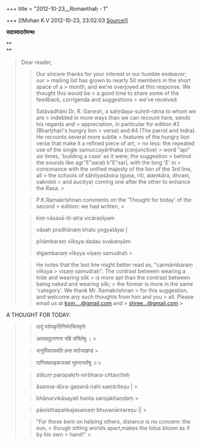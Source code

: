+++
title = "2012-10-23__Romanthaḥ - 1"

+++
[[Mohan K.V	2012-10-23, 23:02:03 [Source](https://groups.google.com/g/sadaswada/c/rGTEIIOHtsc)]]



**सदास्वादरोमन्थः**

**  
**

> Dear reader,
> > 
> >   
> > 
> > 
> > Our sincere thanks for your interest in our humble endeavor; our > mailing list has grown to nearly 50 members in the short space of a > month, and we're overjoyed at this response. We thought this would be > a good time to share some of the feedback, corrigenda and suggestions > we've received.
> > 
> > 
> >   
> > 
> > 
> > Śatāvadhāni Dr. R. Ganesh, a sahṛdaya-suhṛd-ratna to whom we are > indebted in more ways than we can recount here, sends his regards and > appreciation, in particular for edition #2 (Bhartṛhari's hungry lion > verse) and #4 (The parrot and Indra). He recounts several more subtle > features of the hungry lion verse that make it a refined piece of art, > no less: the repeated use of the single samuccayārthaka (conjunctive) > word "api" six times, 'building a case' as it were; the suggestion > behind the sounds like agr"E"saraḥ k"E"sarī, with the long 'E' in > consonance with the unified majesty of the lion of the 3rd line, all > the schools of sāhityaśāstra (guṇa, rīti, alaṃkāra, dhvani, vakrokti > and aucitya) coming one after the other to enhance the Rasa. >
> 
> > 
> >   
> > 
> > 
> > P.K.Ramakrishnan comments on the 'Thought for today' of the second > edition: we had written, >
> 
> > 
> >   
> > 
> > 
> > kiṃ vāsasā-iti-atra vicāraṇīyam
> > 
> > 
> > vāsaḥ pradhānaṃ khalu yogyatāyai \|
> > 
> > 
> > pītāmbaraṃ vīkṣya dadau svakanyām
> > 
> > 
> > digambaraṃ vīkṣya viṣaṃ samudraḥ >
> 
> > 
> >   
> > 
> > 
> > He notes that the last line might better read as, "carmāmbaraṃ vīkṣya > viṣaṃ samudraḥ". The contrast between wearing a hide and wearing silk > is more apt than the contrast between being naked and wearing silk; > the former is more in the same 'category'. We thank Mr. Ramakrishnan > for this suggestion, and welcome any such thoughts from him and you > all. Please email us at [kvm....@gmail.com]() and > [shree...@gmail.com]() >
> 
> > 
> >   
> > 

A THOUGHT FOR TODAY:

  

> 
> > 
> > 
> > 
> > 
> > 
> > 
> > दातुं परोपकृतिनिर्भरचित्तवृत्तेः
> > 
> > 
> > आसन्नदूरगणना नहि संश्रितेषु । >
> 
> > 
> > भानुर्विकासयति हन्त सरोजखण्डं >
> 
> > 
> > पाणिस्थपङ्कजसमं भुवनान्तरेषु ॥ >
> 
> > 
> > 
> > 
> > 
> > 
> > 
> >   
> > 
> > 
> > 
> > 
> > 
> > 
> > 
> > 
> > 
> > dātuṃ paropakṛti-nirbhara-cittavṛtteḥ
> > 
> > 
> > āsanna-dūra-gaṇanā nahi saṃśriteṣu \| >
> 
> > 
> > bhānurvikāsayati hanta sarojakhaṇḍaṃ >
> 
> > 
> > pāṇisthapaṅkajasamaṃ bhuvanāntareṣu \|\| >
> 
> > 
> > 
> > 
> > 
> > 
> > 
> > 
> > 
> >   
> > 
> > 
> > 
> > 
> > "For those bent on helping others, distance is no concern: the sun, > though sitting worlds apart,makes the lotus bloom as if by his own > hand!" >
> 
> > 
> > 
> >   
> > 

